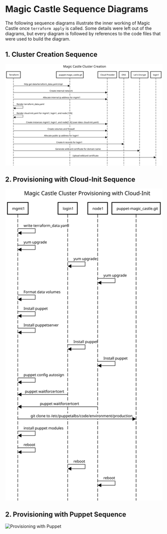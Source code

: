 # Magic Castle Sequence Diagrams

The following sequence diagrams illustrate the inner working of Magic Castle 
once `terraform apply` is called. Some details were left out of the diagrams,
but every diagram is followed by references to the code files that were used
to build the diagram.

## 1. Cluster Creation Sequence

![Cluster Creation Sequence](./diagrams/cluster_creation_sequence.svg)

## 2. Provisioning with Cloud-Init Sequence

![Provisioning with Cloud-Init Sequence](./diagrams/cluster_provisioning_cloud-init_sequence.svg)

## 2. Provisioning with Puppet Sequence

![Provisioning with Puppet](./diagrams/cluster_provisioning_puppet_sequence.svg)